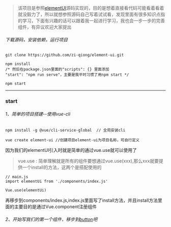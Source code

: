 > 该项目是参照[elementUI](https://github.com/ElemeFE/element)源码实现的，目的是想着直接看代码可能看着看着就没毅力了，所以就想参照源码自己写着试试看，发现里面有很多知识点指的学习，下面有兴趣的话可以跟着我一起进行学习，我也会一步一步的完善组件，有异议欢迎大家提出

###### 下载源码，安装依赖，运行项目

```
git clone https://github.com/zi-qiong/element-ui.git

npm install 
/* 然后在package.json里面的"scripts": {} 里面添加
"start": "npm run serve"，主要是我平时习惯了用npm start */

npm start
```



---

### start

###### 1、简单的项目搭建--使用vue-cli


```
npm install -g @vue/cli-service-global  // 全局安装cli

vue create element-ui //创建项目element-ui为项目名称，可自行定义
```

因为我们的elementUI引入时就是简单的通过vue.use就可以使用了

> vue.use : 简单理解就是所有的组件要想通过vue.use(xxx),那么xxx就要提供一个install的方法，这两个是搭配使用的

 

```
// main.js
import elementUi from './components/index.js'

Vue.use(elementUi)
```

再移步到components/index.js,index.js里面写了install方法，并且install方法里面的主要目的是通过Vue.component注册组件

###### 2、开始写我们的第一个组件，移步到[button](/src/components/Button/Button.md)吧 
